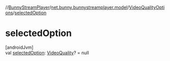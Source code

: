 //[BunnyStreamPlayer](../../../index.md)/[net.bunny.bunnystreamplayer.model](../index.md)/[VideoQualityOptions](index.md)/[selectedOption](selected-option.md)

# selectedOption

[androidJvm]\
val [selectedOption](selected-option.md): [VideoQuality](../-video-quality/index.md)? = null